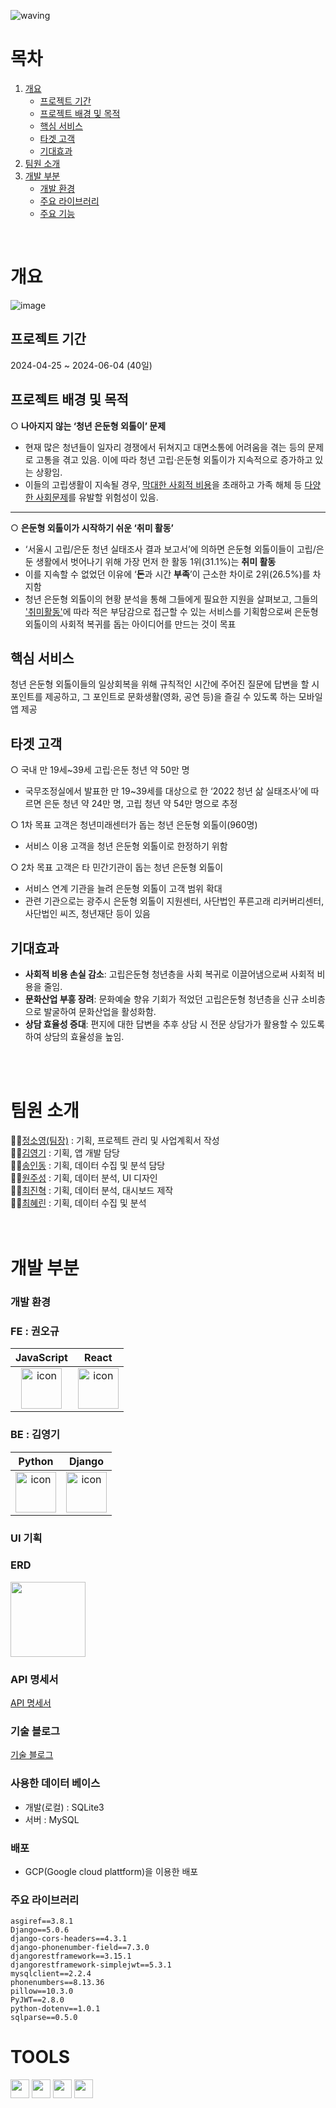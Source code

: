 ![waving](https://capsule-render.vercel.app/api?type=waving&height=210&color=EE82EE&text=final%20project&section=header&reversal=true&textBg=false&fontColor=FFFFFF&animation=fadeIn&fontAlignY=40&descAlign=50)

# 목차
1. [개요](#개요)
    - [프로젝트 기간](#프로젝트-기간)
    - [프로젝트 배경 및 목적](#프로젝트-배경-및-목적)
    - [핵심 서비스](#핵심-서비스)
    - [타겟 고객](#타겟-고객)
    - [기대효과](#기대효과)
2. [팀원 소개](#팀원-소개)
3. [개발 부분](#개발-부분)
    - [개발 환경](#개발-환경)
    - [주요 라이브러리](#주요-라이브러리)
    - [주요 기능](#주요-기능)


<br>

# 개요
![image](https://github.com/j2nhyeok/Final-project/assets/103464891/3249e9e4-3dd5-401c-8a0a-466500419f42)

## 프로젝트 기간</br>
2024-04-25 ~ 2024-06-04 (40일)

## 프로젝트 배경 및 목적
○  **나아지지 않는 ‘청년 은둔형 외톨이’ 문제**
- 현재 많은 청년들이 일자리 경쟁에서 뒤쳐지고 대면소통에 어려움을 겪는 등의 문제로 고통을 겪고 있음. 이에 따라 청년 고립·은둔형 외톨이가 지속적으로 증가하고 있는 상황임. 
 - 이들의 고립생활이 지속될 경우, <u>막대한 사회적 비용</u>을 초래하고 가족 해체 등 <u>다양한 사회문제</u>를 유발할 위험성이 있음.
---
○ **은둔형 외톨이가 시작하기 쉬운 ‘취미 활동’**
- ‘서울시 고립/은둔 청년 실태조사 결과 보고서’에 의하면 은둔형 외톨이들이 고립/은둔 생활에서 벗어나기 위해 가장 먼저 한 활동 1위(31.1%)는 **취미 활동**
- 이를 지속할 수 없었던 이유에 ‘**돈**과 시간 **부족**’이 근소한 차이로 2위(26.5%)를 차지함
-  청년 은둔형 외톨이의 현황 분석을 통해 그들에게 필요한 지원을 살펴보고, 그들의 <u>'취미활동'</u>에
따라 적은 부담감으로 접근할 수 있는 서비스를 기획함으로써 은둔형 외톨이의 사회적 복귀를
돕는 아이디어를 만드는 것이 목표

## 핵심 서비스
청년 은둔형 외톨이들의 일상회복을 위해 규칙적인 시간에 주어진 질문에 답변을 할 시 포인트를 제공하고, 그 포인트로 문화생활(영화, 공연 등)을 즐길 수 있도록 하는 모바일 앱 제공

## 타겟 고객
○ 국내 만 19세~39세 고립·은둔 청년 약 50만 명
- 국무조정실에서 발표한 만 19~39세를 대상으로 한 ‘2022 청년 삶 실태조사’에 따르면 은둔
청년 약 24만 명, 고립 청년 약 54만 명으로 추정 <br>

○ 1차 목표 고객은 청년미래센터가 돕는 청년 은둔형 외톨이(960명) 
- 서비스 이용 고객을 청년 은둔형 외톨이로 한정하기 위함

○ 2차 목표 고객은 타 민간기관이 돕는 청년 은둔형 외톨이
- 서비스 연계 기관을 늘려 은둔형 외톨이 고객 범위 확대
- 관련 기관으로는 광주시 은둔형 외톨이 지원센터, 사단법인 푸른고래 리커버리센터, 사단법인 씨즈, 청년재단 등이 있음

## 기대효과
- **사회적 비용 손실 감소**: 고립은둔형 청년층을 사회 복귀로 이끌어냄으로써 사회적 비용을 줄임.
- **문화산업 부흥 장려**: 문화예술 향유 기회가 적었던 고립은둔형 청년층을 신규 소비층으로 발굴하여 문화산업을 활성화함.
- **상담 효율성 증대**: 편지에 대한 답변을 추후 상담 시 전문 상담가가 활용할 수 있도록 하여 상담의 효율성을 높임.

</br>
</br>



# 팀원 소개
🙋‍♀️[정소영(팀장)](https://github.com/Jsoyoung) : 기획, 프로젝트 관리 및 사업계획서 작성 </br>
🙋‍♀️[김영기](https://github.com/Y0un9Ki) : 기획, 앱 개발 담당 </br>
🙋‍♀️[송인동](https://github.com/indongspace)  : 기획, 데이터 수집 및 분석 담당 <br>
🙋‍♀️[원주성](https://github.com/jweon96) : 기획, 데이터 분석, UI 디자인 <br>
🙋‍♀️[최진혁](https://github.com/j2nhyeok) : 기획, 데이터 분석, 대시보드 제작 <br>
🙋‍♀️[최혜린](https://github.com/hyelin606) : 기획, 데이터 수집 및 분석 <br>
</br>
</br>

# 개발 부분


### 개발 환경 


### FE : 권오규
|JavaScript|React|
| :--: | :--: |
| <img src="https://techstack-generator.vercel.app/js-icon.svg" alt="icon" width="65" height="65" /> | <img src="https://techstack-generator.vercel.app/react-icon.svg" alt="icon" width="65" height="65" /> |

### BE : 김영기
|Python|Django|
| :--: | :--: |
| <img src="https://techstack-generator.vercel.app/python-icon.svg" alt="icon" width="65" height="65" /> | <img src="https://techstack-generator.vercel.app/django-icon.svg" alt="icon" width="65" height="65" /> |

### UI 기획
<a href='https://www.figma.com/design/Qg3wdJlJVE1WRgTVCzR4V0/final-project?node-id=0-1&t=u1lsqSTGFR2GgIft-1'></a>

### ERD
<a href = 'https://www.erdcloud.com/d/RhcxMMpFrtyCJX7Qi'><img src="https://cdn-icons-png.flaticon.com/512/11629/11629055.png" width="120"/></a>

### API 명세서
<a href='https://documenter.getpostman.com/view/33871677/2sA3QwaUiu'>API 명세서</a>

### 기술 블로그
<a href='https://srilankakim66.tistory.com/91'>기술 블로그</a>

### 사용한 데이터 베이스
- 개발(로컬) : SQLite3
- 서버 : MySQL

### 배포
- GCP(Google cloud plattform)을 이용한 배포

### 주요 라이브러리

```
asgiref==3.8.1
Django==5.0.6
django-cors-headers==4.3.1
django-phonenumber-field==7.3.0
djangorestframework==3.15.1
djangorestframework-simplejwt==5.3.1
mysqlclient==2.2.4
phonenumbers==8.13.36
pillow==10.3.0
PyJWT==2.8.0
python-dotenv==1.0.1
sqlparse==0.5.0
```

# TOOLS

<div>
<img src="https://img.shields.io/badge/Git-F05032?style=flat&logo=Git&logoColor=white" height="30"/>
<img src="https://img.shields.io/badge/GitHub-181717?style=flat&logo=GitHub&logoColor=white" height="30"/>
<img src="https://img.shields.io/badge/Slack-4A154B?style=flat&logo=Slack&logoColor=white" height="30"/>
<img src="https://img.shields.io/badge/VSCode-007ACC?style=flat&logo=Visual Studio Code&logoColor=white" height="30"/>
</div>
